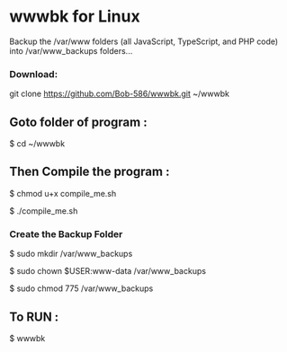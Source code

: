 # wwwbk for Linux
Backup the /var/www folders (all JavaScript, TypeScript, and PHP code) into /var/www_backups folders...

### Download:
git clone https://github.com/Bob-586/wwwbk.git ~/wwwbk

## Goto folder of program :
$ cd ~/wwwbk
## Then Compile the program :
$ chmod u+x compile_me.sh

$ ./compile_me.sh

### Create the Backup Folder
$ sudo mkdir /var/www_backups

$ sudo chown $USER:www-data /var/www_backups

$ sudo chmod 775 /var/www_backups

## To RUN :
$ wwwbk
